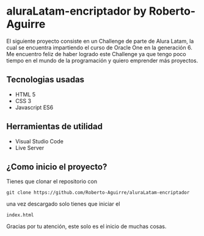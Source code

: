 
# aluraLatam-encriptador by Roberto-Aguirre
El siguiente proyecto consiste en un Challenge de parte de Alura Latam, la cual se encuentra impartiendo el curso de Oracle One en la generación 6. Me encuentro feliz de haber logrado este Challenge ya que tengo poco tiempo en el mundo de la programación y quiero emprender más proyectos.

## Tecnologias usadas
- HTML 5
- CSS 3
- Javascript ES6
## Herramientas de utilidad
- Visual Studio Code
- Live Server


## ¿Como inicio el proyecto?
Tienes que clonar el repositorio con  

`git clone https://github.com/Roberto-Aguirre/aluraLatam-encriptador`

una vez descargado solo tienes que iniciar el 

`index.html`

Gracias por tu atención, este solo es el inicio de muchas cosas.